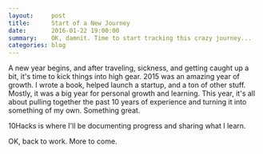 ```yaml
---
layout:     post
title:      Start of a New Journey
date:       2016-01-22 19:00:00
summary:    OK, damnit. Time to start tracking this crazy journey...
categories: blog
---
```


A new year begins, and after traveling, sickness, and getting caught up a bit, it's time to 
kick things into high gear. 2015 was an amazing year of growth. I wrote a book, helped launch
a startup, and a ton of other stuff. Mostly, it was a big year for personal growth and learning.
This year, it's all about pulling together the past 10 years of experience and turning it into
something of my own. Something great.

10Hacks is where I'll be documenting progress and sharing what I learn.

OK, back to work. More to come.

